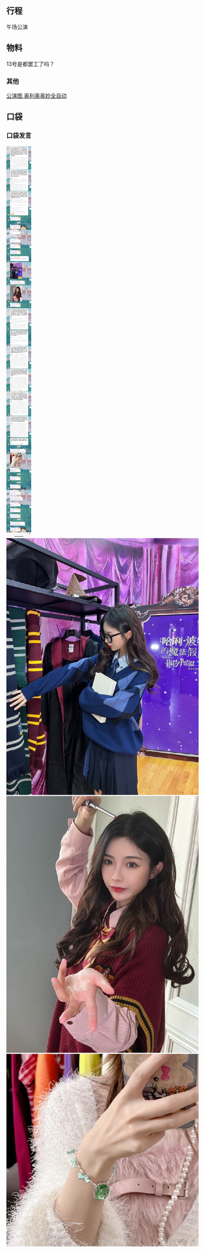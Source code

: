 ## 行程
午场公演

## 物料
13号是都罢工了吗？

### 其他
[公演图 奥利奥奥妙全自动](https://weibo.com/6421281458/L65xUbFZt)<br>
## 口袋

### 口袋发言
![口袋发言](./pocket48/imgs/messages1.jpeg)<br>
![口袋发言](./pocket48/imgs/P1.jpeg)<br>
![口袋发言](./pocket48/imgs/P2.jpeg)<br>
![口袋发言](./pocket48/imgs/P3.jpeg)<br>
